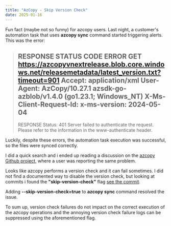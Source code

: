 ```yaml
---
title: "AzCopy - Skip Version Check"
date: 2025-01-16
---
```

Fun fact (maybe not so funny) for azcopy users.
Last night, a customer's automation task that uses **azcopy sync** command started triggering alerts.
This was the error: 

> RESPONSE STATUS CODE ERROR
> GET https://azcopyvnextrelease.blob.core.windows.net/releasemetadata/latest_version.txt?timeout=901
> Accept: application/xml
> User-Agent: AzCopy/10.27.1 azsdk-go-azblob/v1.4.0 (go1.23.1; Windows_NT)
> X-Ms-Client-Request-Id: <request-id>
> x-ms-version: 2024-05-04
> --------------------------------------------------------------------------------
> RESPONSE Status: 401 Server failed to authenticate the request. Please refer to the information in the www-authenticate header.

Luckily, despite these errors, the automation task execution was successful, so the files were synced correctly.

I did a quick search and i ended up reading a discussion on the [azcopy Github project](https://github.com/Azure/azure-storage-azcopy), where a user was reporting the same problem.

Looks like azcopy performs a version check and it can fail sometimes. I did not find a documented way to disable the version check, but looking at commits i found the **"skip-version-check"** flag [see the commit](https://github.com/Azure/azure-storage-azcopy/pull/1950/commits/b7544becdf0ce161fc2cad58b56db4dd8fbabe5a).

Adding **--skip-version-check=true** to **azcopy sync** command resolved the issue.

To sum up, version check failures do not impact on the correct execution of the azcopy operations and the annoying version check failure logs can be suppressed using the aforementioned flag.
